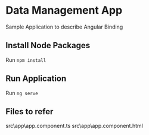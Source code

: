 # Data Management App

Sample Application to describe Angular Binding

## Install Node Packages

Run `npm install` 

## Run Application

Run `ng serve`


## Files to refer
src\app\app.component.ts
src\app\app.component.html

